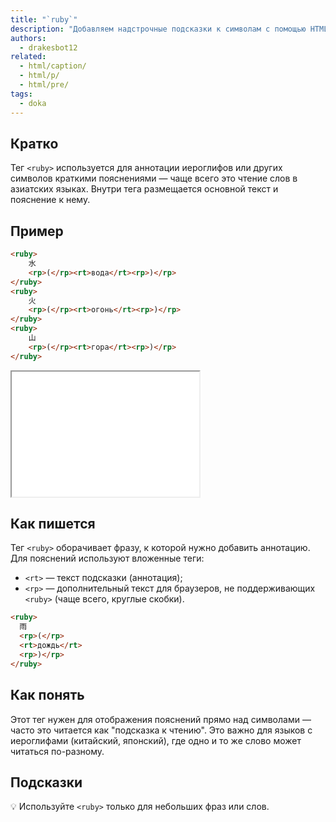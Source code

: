 ```yaml
---
title: "`ruby`"
description: "Добавляем надстрочные подсказки к символам с помощью HTML"
authors:
  - drakesbot12
related:
  - html/caption/
  - html/p/
  - html/pre/
tags:
  - doka
---
```


## Кратко

Тег `<ruby>` используется для аннотации иероглифов или других символов краткими пояснениями — чаще всего это чтение слов в азиатских языках. Внутри тега размещается основной текст и пояснение к нему.

## Пример


```html
<ruby>
    水
    <rp>(</rp><rt>вода</rt><rp>)</rp>
</ruby>
<ruby>
    火
    <rp>(</rp><rt>огонь</rt><rp>)</rp>
</ruby>
<ruby>
    山
    <rp>(</rp><rt>гора</rt><rp>)</rp>
</ruby>
```

<iframe title="Пример использования тега ruby" src="demos/basic/" height="200"></iframe>

## Как пишется

Тег `<ruby>` оборачивает фразу, к которой нужно добавить аннотацию. Для пояснений используют вложенные теги:

- `<rt>` — текст подсказки (аннотация);
- `<rp>` — дополнительный текст для браузеров, не поддерживающих `<ruby>` (чаще всего, круглые скобки).

```html
<ruby>
  雨
  <rp>(</rp>
  <rt>дождь</rt>
  <rp>)</rp>
</ruby>
```

## Как понять
Этот тег нужен для отображения пояснений прямо над символами — часто это читается как "подсказка к чтению". Это важно для языков с иероглифами (китайский, японский), где одно и то же слово может читаться по-разному.


## Подсказки

💡 Используйте `<ruby>` только для небольших фраз или слов.
